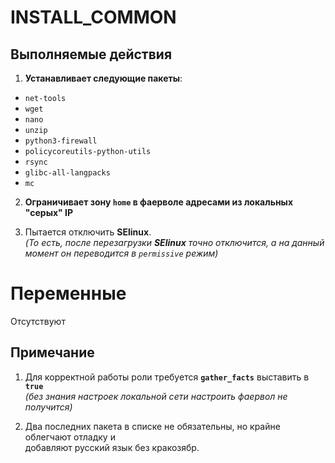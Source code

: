 # INSTALL_COMMON

## Выполняемые действия
1. **Устанавливает следующие пакеты**:
  - `net-tools`
  - `wget`
  - `nano`
  - `unzip`
  - `python3-firewall`
  - `policycoreutils-python-utils`
  - `rsync`
  - `glibc-all-langpacks`
  - `mc`

2. **Ограничивает зону `home` в фаерволе адресами из локальных "серых" IP**

3. Пытается отключить **SElinux**.  
*(То есть, после перезагрузки ***SElinux*** точно отключится, а на данный момент он переводится в `permissive` режим)*

# Переменные
Отсутствуют

## Примечание
1. Для корректной работы роли требуется **`gather_facts`** выставить в **`true`**  
*(без знания настроек локальной сети настроить фаервол не получится)*

2. Два последних пакета в списке не обязательны, но крайне облегчают отладку и  
добавляют русский язык без кракозябр.
